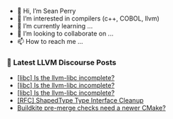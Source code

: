 - 👋 Hi, I’m Sean Perry
- 👀 I’m interested in compilers (c++, COBOL, llvm)
- 🌱 I’m currently learning ...
- 💞️ I’m looking to collaborate on ...
- 📫 How to reach me ...

<!---
s66perry/s66perry is a ✨ special ✨ repository because its `README.md` (this file) appears on your GitHub profile.
You can click the Preview link to take a look at your changes.
--->
### 📕 Latest LLVM Discourse Posts

<!-- DISCOURSE-LLVM:START -->
- [[libc] Is the llvm-libc incomplete?](https://discourse.llvm.org/t/libc-is-the-llvm-libc-incomplete/70017#post_3)
- [[libc] Is the llvm-libc incomplete?](https://discourse.llvm.org/t/libc-is-the-llvm-libc-incomplete/70017#post_2)
- [[libc] Is the llvm-libc incomplete?](https://discourse.llvm.org/t/libc-is-the-llvm-libc-incomplete/70017#post_1)
- [[RFC] ShapedType Type Interface Cleanup](https://discourse.llvm.org/t/rfc-shapedtype-type-interface-cleanup/69998#post_10)
- [Buildkite pre-merge checks need a newer CMake?](https://discourse.llvm.org/t/buildkite-pre-merge-checks-need-a-newer-cmake/70002#post_3)
<!-- DISCOURSE-LLVM:END -->
